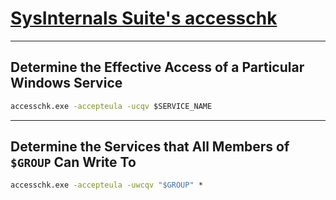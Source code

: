 # [SysInternals Suite's accesschk](https://docs.microsoft.com/en-us/sysinternals/downloads/accesschk)

---

## Determine the Effective Access of a Particular Windows Service

```cmd
accesschk.exe -accepteula -ucqv $SERVICE_NAME
```

---

## Determine the Services that All Members of `$GROUP` Can Write To

```cmd
accesschk.exe -accepteula -uwcqv "$GROUP" *
```

